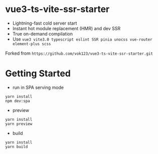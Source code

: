 # vue3-ts-vite-ssr-starter

- Lightning-fast cold server start
- Instant hot module replacement (HMR) and dev SSR
- True on-demand compilation
- Use `vue3 vite3.0 typescript eslint SSR pinia unocss vue-router element-plus scss`

Forked from `https://github.com/vok123/vue3-ts-vite-ssr-starter.git`

# Getting Started

- run in SPA serving mode

```shell
yarn install
npm dev:spa
```

- preview

```shell
yarn install
yarn preview
```

- build

```shell
yarn install
yarn build
```
